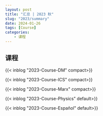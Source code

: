 ```yaml
---
layout: post
title: "汇总 | 2023 秋"
slug: "2023/summary"
date: 2024-01-26
tags: [Course]
categories:
    - 课程
---
```


## 课程

{{< inblog "2023-Course-DM" compact>}}

{{< inblog "2023-Course-ICS" compact>}}

{{< inblog "2023-Course-Marx" compact>}}

{{< inblog "2023-Course-Physics" default>}}

{{< inblog "2023-Course-Español" default>}}

